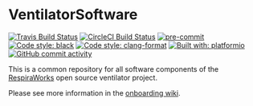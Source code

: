 # VentilatorSoftware

[![Travis Build Status](https://travis-ci.com/RespiraWorks/VentilatorSoftware.svg?branch=master)](https://travis-ci.com/RespiraWorks/VentilatorSoftware)
[![CircleCI Build Status](https://circleci.com/gh/RespiraWorks/VentilatorSoftware.svg?style=shield)](https://circleci.com/gh/RespiraWorks/VentilatorSoftware/tree/master)
[![pre-commit](https://img.shields.io/badge/pre--commit-enabled-brightgreen?logo=pre-commit&logoColor=white)](https://github.com/pre-commit/pre-commit)
[![Code style: black](https://img.shields.io/badge/code%20style-black-000000.svg)](https://github.com/psf/black)
[![Code style: clang-format](https://img.shields.io/badge/code%20style-clang--format-blue)](https://clang.llvm.org/docs/ClangFormat.html)
[![Built with: platformio](https://img.shields.io/badge/built%20with-platformio-orange)](https://platformio.org/)
[![GitHub commit activity](https://img.shields.io/github/commit-activity/m/RespiraWorks/VentilatorSoftware)](https://github.com/RespiraWorks/VentilatorSoftware/pulse)

This is a common repository for all software components of the [RespiraWorks](http://respira.works) open source ventilator project.

Please see more information in the [onboarding wiki](https://github.com/RespiraWorks/VentilatorSoftware/wiki).
